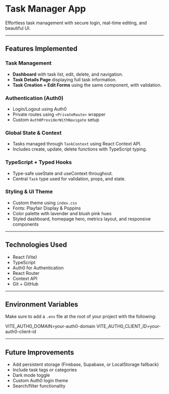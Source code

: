 # Task Manager App

Effortless task management with secure login, real-time editing, and beautiful UI.

---

## Features Implemented

### Task Management

* **Dashboard** with task list, edit, delete, and navigation.
* **Task Details Page** displaying full task information.
* **Task Creation + Edit Forms** using the same component, with validation.

### Authentication (Auth0)

* Login/Logout using Auth0
* Private routes using `<PrivateRoute>` wrapper
* Custom `Auth0ProviderWithNavigate` setup

### Global State & Context

* Tasks managed through `TaskContext` using React Context API.
* Includes create, update, delete functions with TypeScript typing.

### TypeScript + Typed Hooks

* Type-safe useState and useContext throughout.
* Central `Task` type used for validation, props, and state.

### Styling & UI Theme

* Custom theme using `index.css`
* Fonts: Playfair Display & Poppins
* Color palette with lavender and blush pink hues
* Styled dashboard, homepage hero, metrics layout, and responsive components

---

## Technologies Used

* React (Vite)
* TypeScript
* Auth0 for Authentication
* React Router
* Context API
* Git + GitHub

---

## Environment Variables

Make sure to add a `.env` file at the root of your project with the following:

VITE_AUTH0_DOMAIN=your-auth0-domain
VITE_AUTH0_CLIENT_ID=your-auth0-client-id

---

## Future Improvements

* Add persistent storage (Firebase, Supabase, or LocalStorage fallback)
* Include task tags or categories
* Dark mode toggle
* Custom Auth0 login theme
* Search/filter functionality
